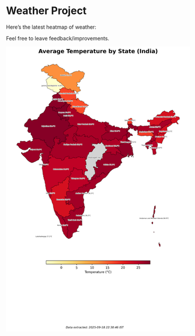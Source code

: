 # Weather Project

Here’s the latest heatmap of weather:

Feel free to leave feedback/improvements.

![India Heatmap](docs/assets/india_heatmap.png?v=CC3AC0)
